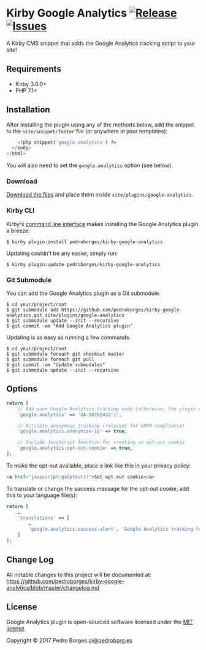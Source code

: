 # Kirby Google Analytics [![Release](https://img.shields.io/github/release/pedroborges/kirby-google-analytics.svg)](https://github.com/pedroborges/kirby-google-analytics/releases) [![Issues](https://img.shields.io/github/issues/pedroborges/kirby-google-analytics.svg)](https://github.com/pedroborges/kirby-google-analytics/issues)

A Kirby CMS snippet that adds the Google Analytics tracking script to your site!

## Requirements
- Kirby 3.0.0+
- PHP 7.1+

## Installation
After installing the plugin using any of the methods below, add the snippet to the `site/snippet/footer` file (or anywhere in your templates):

```php
    <?php snippet('google-analytics') ?>
  </body>
</html>
```

You will also need to set the `google.analytics` option (see below).

### Download
[Download the files](https://github.com/pedroborges/kirby-google-analytics/archive/master.zip) and place them inside `site/plugins/google-analytics`.

### Kirby CLI
Kirby's [command line interface](https://github.com/getkirby/cli) makes installing the Google Analytics plugin a breeze:

    $ kirby plugin:install pedroborges/kirby-google-analytics

Updating couldn't be any easier, simply run:

    $ kirby plugin:update pedroborges/kirby-google-analytics

### Git Submodule
You can add the Google Analytics plugin as a Git submodule.

    $ cd your/project/root
    $ git submodule add https://github.com/pedroborges/kirby-google-analytics.git site/plugins/google-analytics
    $ git submodule update --init --recursive
    $ git commit -am "Add Google Analytics plugin"

Updating is as easy as running a few commands.

    $ cd your/project/root
    $ git submodule foreach git checkout master
    $ git submodule foreach git pull
    $ git commit -am "Update submodules"
    $ git submodule update --init --recursive

## Options

```php
return [
    // Add your Google Analytics tracking code (otherwise, the plugin won't work)
    'google.analytics' => 'UA-98765432-1',

    // Activate anonymous tracking (relevant for GDPR compliance)
    'google.analytics.anonymize-ip' => true,

    // Include JavaScript function for creating an opt-out cookie
    'google.analytics.opt-out-cookie' => true,
];
```

To make the opt-out available, place a link like this in your privacy policy:

```html
<a href="javascript:gaOptout()">Set opt-out cookie</a>
```

To translate or change the success message for the opt-out cookie, add this to your language file(s):

```php
return [
    …
    'translations' => [
        …
        'google.analytics.success-alert', 'Google Analytics tracking for this website and browser has been sucessfully disabled.',
    ]
];
```

## Change Log
All notable changes to this project will be documented at: <https://github.com/pedroborges/kirby-google-analytics/blob/master/changelog.md>

## License
Google Analytics plugin is open-sourced software licensed under the [MIT license](http://www.opensource.org/licenses/mit-license.php).

Copyright © 2017 Pedro Borges <oi@pedroborg.es>
